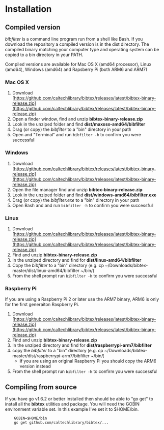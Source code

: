 
# Installation

## Compiled version

*bibfilter* is a command line program run from a shell like Bash. If you download the
repository a compiled version is in the dist directory. The compiled binary matching
your computer type and operating system can be copied to a bin directory in your PATH.

Compiled versions are available for Mac OS X (amd64 processor), Linux (amd64), Windows
(amd64) and Rapsberry Pi (both ARM6 and ARM7)

### Mac OS X

1. Download [https://github.com/caltechlibrary/bibtex/releases/latest/bibtex-binary-release.zip](https://github.com/caltechlibrary/bibtex/releases/latest/bibtex-binary-release.zip)
2. Open a finder window, find and unzip **bibtex-binary-release.zip**
3. Look in the unziped folder and find **dist/maxosx-amd64/bibfilter**
4. Drag (or copy) the *bibfilter* to a "bin" directory in your path
5. Open and "Terminal" and run `bibfilter -h` to confirm you were successful

### Windows

1. Download [https://github.com/caltechlibrary/bibtex/releases/latest/bibtex-binary-release.zip](https://github.com/caltechlibrary/bibtex/releases/latest/bibtex-binary-release.zip)
2. Open the file manager find and unzip **bibtex-binary-release.zip**
3. Look in the unziped folder and find **dist/windows-amd64/bibfilter.exe**
4. Drag (or copy) the *bibfilter.exe* to a "bin" directory in your path
5. Open Bash and and run `bibfilter -h` to confirm you were successful

### Linux

1. Download [https://github.com/caltechlibrary/bibtex/releases/latest/bibtex-binary-release.zip](https://github.com/caltechlibrary/bibtex/releases/latest/bibtex-binary-release.zip)
2. Find and unzip **bibtex-binary-release.zip**
3. In the unziped directory and find for **dist/linux-amd64/bibfilter**
4. Copy the *bibfilter* to a "bin" directory (e.g. cp ~/Downloads/bibtex-master/dist/linux-amd64/bibfilter ~/bin/)
5. From the shell prompt run `bibfilter -h` to confirm you were successful

### Raspberry Pi

If you are using a Raspberry Pi 2 or later use the ARM7 binary, ARM6 is only for the first generaiton Raspberry Pi.

1. Download [https://github.com/caltechlibrary/bibtex/releases/latest/bibtex-binary-release.zip](https://github.com/caltechlibrary/bibtex/releases/latest/bibtex-binary-release.zip)
2. Find and unzip **bibtex-binary-release.zip**
3. In the unziped directory and find for **dist/raspberrypi-arm7/bibfilter**
4. copy the *bibfilter* to a "bin" directory (e.g. cp ~/Downloads/bibtex-master/dist/raspberrypi-arm7/bibfilter ~/bin/)
    + if you are using an original Raspberry Pi you should copy the ARM6 version instead
5. From the shell prompt run `bibfilter -h` to confirm you were successful


## Compiling from source

If you have go v1.6.2 or better installed then should be able to "go get" to install all the **bibtex** utilities and
package. You will need the GOBIN environment variable set. In this example I've set it to $HOME/bin.

```
    GOBIN=$HOME/bin
    go get github.com/caltechlibrary/bibtex/...
```
